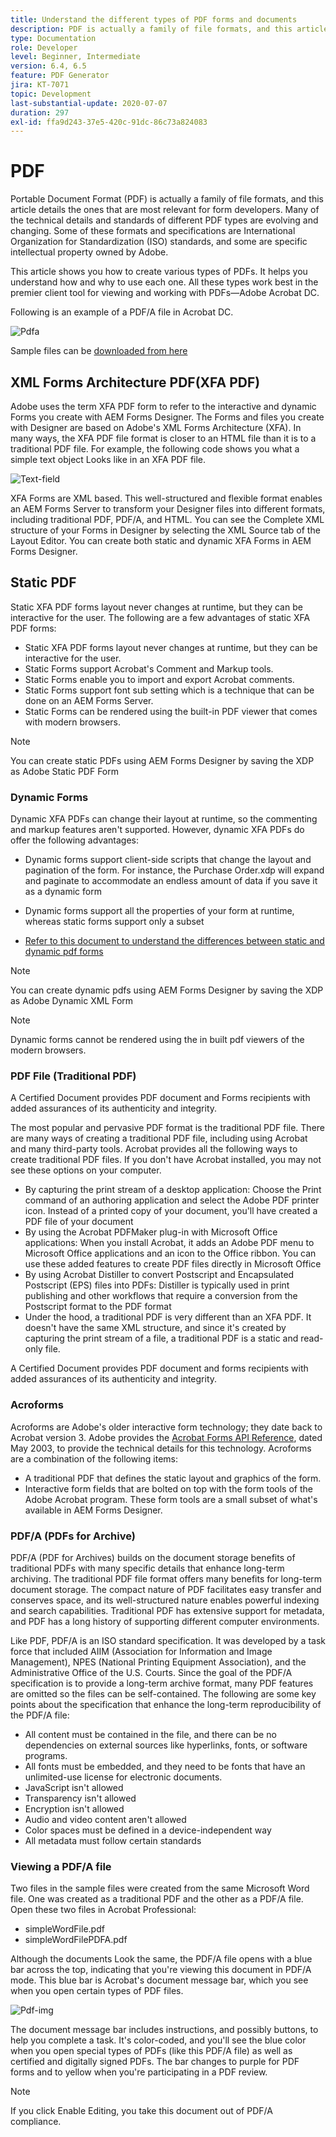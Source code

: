 ```yaml
---
title: Understand the different types of PDF forms and documents
description: PDF is actually a family of file formats, and this article describes the types of PDFs that are important and relevant for form developers.
type: Documentation
role: Developer
level: Beginner, Intermediate
version: 6.4, 6.5
feature: PDF Generator
jira: KT-7071
topic: Development
last-substantial-update: 2020-07-07
duration: 297
exl-id: ffa9d243-37e5-420c-91dc-86c73a824083
---
```

# PDF

Portable Document Format (PDF) is actually a family of file formats, and this article details the ones that are most relevant for form developers. Many of the technical details and standards of different PDF types are evolving and changing. Some of these formats and specifications are International Organization for Standardization (ISO) standards, and some are specific intellectual property owned by Adobe. 

This article shows you how to create various types of PDFs. It helps you understand how and why to use each one. All these types work best in the premier client tool for viewing and working with PDFs—Adobe Acrobat DC.

Following is an example of a PDF/A file in Acrobat DC.

![Pdfa](assets/pdfa-file-in-acrobat.png)

Sample files can be [downloaded from here](assets/pdf-file-types.zip)

## XML Forms Architecture PDF(XFA PDF)

Adobe uses the term XFA PDF form to refer to the interactive and dynamic Forms you create with AEM Forms Designer. The Forms and files you create with Designer are based on Adobe's XML Forms Architecture (XFA). In many ways, the XFA PDF file format is closer to an HTML file than it is to a traditional PDF file. For example, the following code shows you what a simple text object Looks like in an XFA PDF file.

![Text-field](assets/text-field.JPG)

XFA Forms are XML based. This well-structured and flexible format enables an AEM Forms Server to transform your Designer files into different formats, including traditional PDF, PDF/A, and HTML. You can see the Complete XML structure of your Forms in Designer by selecting the XML Source tab of the Layout Editor. You can create both static and dynamic XFA Forms in AEM Forms Designer.

## Static PDF

Static XFA PDF forms layout never changes at runtime, but they can be interactive for the user. The following are a few advantages of static XFA PDF forms:

* Static XFA PDF forms layout never changes at runtime, but they can be interactive for the user. 
* Static Forms support Acrobat's Comment and Markup tools.
* Static Forms enable you to import and export Acrobat comments.
* Static Forms support font sub setting which is a technique that can be done on an AEM Forms Server.
* Static Forms can be rendered using the built-in PDF viewer that comes with modern browsers.

>[!NOTE]
>
> You can create static PDFs using AEM Forms Designer by saving the XDP as Adobe Static PDF Form



### Dynamic Forms

Dynamic XFA PDFs can change their layout at runtime, so the commenting and markup features aren't supported. However, dynamic XFA PDFs do offer the following advantages:

* Dynamic forms support client-side scripts that change the layout and pagination of the form. For instance, the Purchase Order.xdp will expand and paginate to accommodate an endless amount of data if you save it as a dynamic form
* Dynamic forms support all the properties of your form at runtime, whereas static forms support only a subset

* [Refer to this document to understand the differences between static and dynamic pdf forms](https://experienceleague.adobe.com/docs/experience-manager-learn/forms/document-services/pdf-forms-and-documents.html#:~:text=Dynamic%20forms%20support%20all%20the,forms%20support%20only%20a%20subset)

>[!NOTE]
>
> You can create dynamic pdfs using AEM Forms Designer by saving the XDP as Adobe Dynamic XML Form

>[!NOTE]
>
> Dynamic forms cannot be rendered using the in built pdf viewers of the modern browsers.

### PDF File (Traditional PDF)

A Certified Document provides PDF document and Forms recipients with added assurances of its authenticity and integrity.

The most popular and pervasive PDF format is the traditional PDF file. There are many ways of creating a traditional PDF file, including using Acrobat and many third-party tools. Acrobat provides all the following ways to create traditional PDF files. If you don't have Acrobat installed, you may not see these options on your computer.

* By capturing the print stream of a desktop application: Choose the Print command of an authoring application and select the Adobe PDF printer icon. Instead of a printed copy of your document, you'll have created a PDF file of your document
* By using the Acrobat PDFMaker plug-in with Microsoft Office applications: When you install Acrobat, it adds an Adobe PDF menu to Microsoft Office applications and an icon to the Office ribbon. You can use these added features to create PDF files directly in Microsoft Office
* By using Acrobat Distiller to convert Postscript and Encapsulated Postscript (EPS) files into PDFs: Distiller is typically used in print publishing and other workflows that require a conversion from the Postscript format to the PDF format
* Under the hood, a traditional PDF is very different than an XFA PDF. It doesn't have the same XML structure, and since it's created by capturing the print stream of a file, a traditional PDF is a static and read-only file.

A Certified Document provides PDF document and forms recipients with added assurances of its authenticity and integrity.

### Acroforms

Acroforms are Adobe's older interactive form technology; they date back to Acrobat version 3. Adobe provides the [Acrobat Forms API Reference](assets/FormsAPIReference.pdf), dated May 2003, to provide the technical details for this technology. Acroforms are a combination of the
following items:

* A traditional PDF that defines the static layout and graphics of the form.
* Interactive form fields that are bolted on top with the form tools of the Adobe Acrobat program. These form tools are a small subset of what's available in AEM Forms Designer.

### PDF/A (PDFs for Archive)

PDF/A (PDF for Archives) builds on the document storage benefits of traditional PDFs with many specific details that enhance long-term archiving. The traditional PDF file format offers many benefits for long-term document storage. The compact nature of PDF facilitates easy transfer and conserves space, and its well-structured nature enables powerful indexing and search capabilities. Traditional PDF has extensive support for metadata, and PDF has a long history of supporting different computer environments.

Like PDF, PDF/A is an ISO standard specification. It was developed by a task force that included AIIM (Association for Information and Image Management), NPES (National Printing Equipment Association), and the Administrative Office of the U.S. Courts. Since the goal of the PDF/A specification is to provide a long-term archive format, many PDF features are omitted so the files can be self-contained. The following are some key points about the specification that enhance the long-term reproducibility of the PDF/A file:  

* All content must be contained in the file, and there can be no dependencies on external sources like hyperlinks, fonts, or software programs.
* All fonts must be embedded, and they need to be fonts that have an unlimited-use license for electronic documents.
* JavaScript isn't allowed
* Transparency isn't allowed
* Encryption isn't allowed
* Audio and video content aren't allowed
* Color spaces must be defined in a device-independent way
* All metadata must follow certain standards

### Viewing a PDF/A file

Two files in the sample files were created from the same Microsoft Word file. One was created as a traditional PDF and the other as a PDF/A file. Open these two files in Acrobat Professional:

* simpleWordFile.pdf
* simpleWordFilePDFA.pdf

Although the documents Look the same, the PDF/A file opens with a blue bar across the top, indicating that you're viewing this document in PDF/A mode. This blue bar is Acrobat's document message bar, which you see when you open certain types of PDF files.

![Pdf-img](assets/pdfa-message.png)

The document message bar includes instructions, and possibly buttons, to help you complete a task. It's color-coded, and you'll see the blue color when you open special types of PDFs (like this PDF/A file) as well as certified and digitally signed PDFs. The bar changes to purple for PDF forms and to yellow when you're participating in a PDF review.

>[!NOTE]
>
> If you click Enable Editing, you take this document out of PDF/A compliance.

